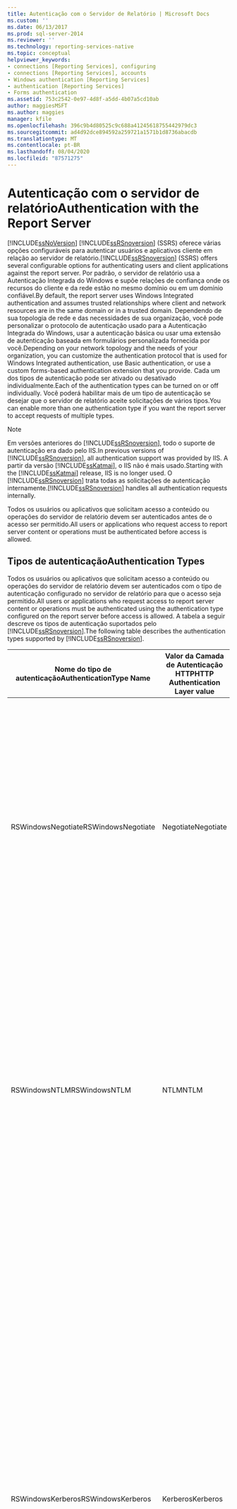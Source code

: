 ```yaml
---
title: Autenticação com o Servidor de Relatório | Microsoft Docs
ms.custom: ''
ms.date: 06/13/2017
ms.prod: sql-server-2014
ms.reviewer: ''
ms.technology: reporting-services-native
ms.topic: conceptual
helpviewer_keywords:
- connections [Reporting Services], configuring
- connections [Reporting Services], accounts
- Windows authentication [Reporting Services]
- authentication [Reporting Services]
- Forms authentication
ms.assetid: 753c2542-0e97-4d8f-a5dd-4b07a5cd10ab
author: maggiesMSFT
ms.author: maggies
manager: kfile
ms.openlocfilehash: 396c9b4d80525c9c688a41245618755442979dc3
ms.sourcegitcommit: ad4d92dce894592a259721a1571b1d8736abacdb
ms.translationtype: MT
ms.contentlocale: pt-BR
ms.lasthandoff: 08/04/2020
ms.locfileid: "87571275"
---
```

# <a name="authentication-with-the-report-server"></a><span data-ttu-id="b56a0-102">Autenticação com o servidor de relatório</span><span class="sxs-lookup"><span data-stu-id="b56a0-102">Authentication with the Report Server</span></span>
  [!INCLUDE[ssNoVersion](../../includes/ssnoversion-md.md)] <span data-ttu-id="b56a0-103">[!INCLUDE[ssRSnoversion](../../includes/ssrsnoversion-md.md)] (SSRS) oferece várias opções configuráveis para autenticar usuários e aplicativos cliente em relação ao servidor de relatório.</span><span class="sxs-lookup"><span data-stu-id="b56a0-103">[!INCLUDE[ssRSnoversion](../../includes/ssrsnoversion-md.md)] (SSRS) offers several configurable options for authenticating users and client applications against the report server.</span></span> <span data-ttu-id="b56a0-104">Por padrão, o servidor de relatório usa a Autenticação Integrada do Windows e supõe relações de confiança onde os recursos do cliente e da rede estão no mesmo domínio ou em um domínio confiável.</span><span class="sxs-lookup"><span data-stu-id="b56a0-104">By default, the report server uses Windows Integrated authentication and assumes trusted relationships where client and network resources are in the same domain or in a trusted domain.</span></span> <span data-ttu-id="b56a0-105">Dependendo de sua topologia de rede e das necessidades de sua organização, você pode personalizar o protocolo de autenticação usado para a Autenticação Integrada do Windows, usar a autenticação básica ou usar uma extensão de autenticação baseada em formulários personalizada fornecida por você.</span><span class="sxs-lookup"><span data-stu-id="b56a0-105">Depending on your network topology and the needs of your organization, you can customize the authentication protocol that is used for Windows Integrated authentication, use Basic authentication, or use a custom forms-based authentication extension that you provide.</span></span> <span data-ttu-id="b56a0-106">Cada um dos tipos de autenticação pode ser ativado ou desativado individualmente.</span><span class="sxs-lookup"><span data-stu-id="b56a0-106">Each of the authentication types can be turned on or off individually.</span></span> <span data-ttu-id="b56a0-107">Você poderá habilitar mais de um tipo de autenticação se desejar que o servidor de relatório aceite solicitações de vários tipos.</span><span class="sxs-lookup"><span data-stu-id="b56a0-107">You can enable more than one authentication type if you want the report server to accept requests of multiple types.</span></span>  
  
> [!NOTE]  
>  <span data-ttu-id="b56a0-108">Em versões anteriores do [!INCLUDE[ssRSnoversion](../../includes/ssrsnoversion-md.md)], todo o suporte de autenticação era dado pelo IIS.</span><span class="sxs-lookup"><span data-stu-id="b56a0-108">In previous versions of [!INCLUDE[ssRSnoversion](../../includes/ssrsnoversion-md.md)], all authentication support was provided by IIS.</span></span> <span data-ttu-id="b56a0-109">A partir da versão [!INCLUDE[ssKatmai](../../includes/sskatmai-md.md)], o IIS não é mais usado.</span><span class="sxs-lookup"><span data-stu-id="b56a0-109">Starting with the [!INCLUDE[ssKatmai](../../includes/sskatmai-md.md)] release, IIS is no longer used.</span></span> <span data-ttu-id="b56a0-110">O [!INCLUDE[ssRSnoversion](../../includes/ssrsnoversion-md.md)] trata todas as solicitações de autenticação internamente.</span><span class="sxs-lookup"><span data-stu-id="b56a0-110">[!INCLUDE[ssRSnoversion](../../includes/ssrsnoversion-md.md)] handles all authentication requests internally.</span></span>  
  
 <span data-ttu-id="b56a0-111">Todos os usuários ou aplicativos que solicitam acesso a conteúdo ou operações do servidor de relatório devem ser autenticados antes de o acesso ser permitido.</span><span class="sxs-lookup"><span data-stu-id="b56a0-111">All users or applications who request access to report server content or operations must be authenticated before access is allowed.</span></span>  
  
## <a name="authentication-types"></a><span data-ttu-id="b56a0-112">Tipos de autenticação</span><span class="sxs-lookup"><span data-stu-id="b56a0-112">Authentication Types</span></span>  
 <span data-ttu-id="b56a0-113">Todos os usuários ou aplicativos que solicitam acesso a conteúdo ou operações do servidor de relatório devem ser autenticados com o tipo de autenticação configurado no servidor de relatório para que o acesso seja permitido.</span><span class="sxs-lookup"><span data-stu-id="b56a0-113">All users or applications who request access to report server content or operations must be authenticated using the authentication type configured on the report server before access is allowed.</span></span> <span data-ttu-id="b56a0-114">A tabela a seguir descreve os tipos de autenticação suportados pelo [!INCLUDE[ssRSnoversion](../../includes/ssrsnoversion-md.md)].</span><span class="sxs-lookup"><span data-stu-id="b56a0-114">The following table describes the authentication types supported by [!INCLUDE[ssRSnoversion](../../includes/ssrsnoversion-md.md)].</span></span>  
  
|<span data-ttu-id="b56a0-115">Nome do tipo de autenticação</span><span class="sxs-lookup"><span data-stu-id="b56a0-115">AuthenticationType Name</span></span>|<span data-ttu-id="b56a0-116">Valor da Camada de Autenticação HTTP</span><span class="sxs-lookup"><span data-stu-id="b56a0-116">HTTP Authentication Layer value</span></span>|<span data-ttu-id="b56a0-117">Usado por padrão</span><span class="sxs-lookup"><span data-stu-id="b56a0-117">Used by default</span></span>|<span data-ttu-id="b56a0-118">Descrição</span><span class="sxs-lookup"><span data-stu-id="b56a0-118">Description</span></span>|  
|-----------------------------|-------------------------------------|---------------------|-----------------|  
|<span data-ttu-id="b56a0-119">RSWindowsNegotiate</span><span class="sxs-lookup"><span data-stu-id="b56a0-119">RSWindowsNegotiate</span></span>|<span data-ttu-id="b56a0-120">Negotiate</span><span class="sxs-lookup"><span data-stu-id="b56a0-120">Negotiate</span></span>|<span data-ttu-id="b56a0-121">Sim</span><span class="sxs-lookup"><span data-stu-id="b56a0-121">Yes</span></span>|<span data-ttu-id="b56a0-122">Tenta usar Kerberos para a Autenticação Integrada do Windows primeiro, mas reverterá para NTLM se o Active Directory não puder conceder um tíquete para a solicitação do cliente ao servidor de relatório.</span><span class="sxs-lookup"><span data-stu-id="b56a0-122">Attempts to use Kerberos for Windows Integrated authentication first, but falls back to NTLM if Active Directory cannot grant a ticket for the client request to the report server.</span></span> <span data-ttu-id="b56a0-123">Negotiate só reverterá para NTLM se a permissão não estiver disponível.</span><span class="sxs-lookup"><span data-stu-id="b56a0-123">Negotiate will only fall back to NTLM if the ticket is not available.</span></span> <span data-ttu-id="b56a0-124">Se a primeira tentativa resultar em um erro que não seja de permissão ausente, o servidor de relatório não fará uma segunda tentativa.</span><span class="sxs-lookup"><span data-stu-id="b56a0-124">If the first attempt results in an error rather than a missing ticket, the report server does not make a second attempt.</span></span>|  
|<span data-ttu-id="b56a0-125">RSWindowsNTLM</span><span class="sxs-lookup"><span data-stu-id="b56a0-125">RSWindowsNTLM</span></span>|<span data-ttu-id="b56a0-126">NTLM</span><span class="sxs-lookup"><span data-stu-id="b56a0-126">NTLM</span></span>|<span data-ttu-id="b56a0-127">Sim</span><span class="sxs-lookup"><span data-stu-id="b56a0-127">Yes</span></span>|<span data-ttu-id="b56a0-128">Usa NLTM para Autenticação Integrada do Windows.</span><span class="sxs-lookup"><span data-stu-id="b56a0-128">Uses NTLM for Windows Integrated authentication.</span></span><br /><br /> <span data-ttu-id="b56a0-129">As credenciais não serão delegadas ou representadas em outras solicitações.</span><span class="sxs-lookup"><span data-stu-id="b56a0-129">The credentials will not be delegated or impersonated on other requests.</span></span> <span data-ttu-id="b56a0-130">As solicitações subsequentes seguirão uma nova sequência de desafio/resposta.</span><span class="sxs-lookup"><span data-stu-id="b56a0-130">Subsequent requests will follow a new challenge-response sequence.</span></span> <span data-ttu-id="b56a0-131">Dependendo das configurações de segurança de rede, talvez o usuário precise informar credenciais ou a solicitação de autenticação poderá ser processada de maneira transparente.</span><span class="sxs-lookup"><span data-stu-id="b56a0-131">Depending on network security settings, a user might be prompted for credentials or the authentication request will be handled transparently.</span></span>|  
|<span data-ttu-id="b56a0-132">RSWindowsKerberos</span><span class="sxs-lookup"><span data-stu-id="b56a0-132">RSWindowsKerberos</span></span>|<span data-ttu-id="b56a0-133">Kerberos</span><span class="sxs-lookup"><span data-stu-id="b56a0-133">Kerberos</span></span>|<span data-ttu-id="b56a0-134">Não</span><span class="sxs-lookup"><span data-stu-id="b56a0-134">No</span></span>|<span data-ttu-id="b56a0-135">Usa Kerberos para Autenticação Integrada do Windows.</span><span class="sxs-lookup"><span data-stu-id="b56a0-135">Uses Kerberos for Windows Integrated authentication.</span></span> <span data-ttu-id="b56a0-136">Você deve configurar o Kerberos por meio da configuração dos SPNs (nomes das entidades de serviço) para suas contas de serviço, o que exige privilégios de administrador de domínio.</span><span class="sxs-lookup"><span data-stu-id="b56a0-136">You must configure Kerberos by setting up setup service principle names (SPNs) for your service accounts, which requires domain administrator privileges.</span></span> <span data-ttu-id="b56a0-137">Se você configurar a delegação de identidade com o Kerberos, o token do usuário que está solicitando um relatório também poderá ser usado em uma conexão adicional com as fontes de dados externas que fornecem dados para relatórios.</span><span class="sxs-lookup"><span data-stu-id="b56a0-137">If you set up identity delegation with Kerberos, the token of the user who is requesting a report can also be used on an additional connection to the external data sources that provide data to reports.</span></span><br /><br /> <span data-ttu-id="b56a0-138">Antes de especificar RSWindowsKerberos, certifique-se de que o navegador usado dá suporte a esse tipo de autenticação.</span><span class="sxs-lookup"><span data-stu-id="b56a0-138">Before you specify RSWindowsKerberos, be sure that the browser type you are using actually supports it.</span></span> <span data-ttu-id="b56a0-139">Se você estiver usando o Internet Explorer, a autenticação de Kerberos só terá suporte através de Negotiate.</span><span class="sxs-lookup"><span data-stu-id="b56a0-139">If you are using Internet Explorer, Kerberos authentication is only supported through Negotiate.</span></span> <span data-ttu-id="b56a0-140">O Internet Explorer não formulará uma solicitação de autenticação que especifique Kerberos diretamente.</span><span class="sxs-lookup"><span data-stu-id="b56a0-140">Internet Explorer will not formulate an authentication request that specifies Kerberos directly.</span></span>|  
|<span data-ttu-id="b56a0-141">RSWindowsBasic</span><span class="sxs-lookup"><span data-stu-id="b56a0-141">RSWindowsBasic</span></span>|<span data-ttu-id="b56a0-142">Basic</span><span class="sxs-lookup"><span data-stu-id="b56a0-142">Basic</span></span>|<span data-ttu-id="b56a0-143">Não</span><span class="sxs-lookup"><span data-stu-id="b56a0-143">No</span></span>|<span data-ttu-id="b56a0-144">A autenticação Básica é definida no protocolo HTTP e só pode ser usada para autenticar solicitações HTTP no servidor de relatório.</span><span class="sxs-lookup"><span data-stu-id="b56a0-144">Basic authentication is defined in the HTTP protocol and can only be used to authenticate HTTP requests to the report server.</span></span><br /><br /> <span data-ttu-id="b56a0-145">As credenciais são transmitidas na solicitação HTTP em codificação base64.</span><span class="sxs-lookup"><span data-stu-id="b56a0-145">Credentials are passed in the HTTP request in base64 encoding.</span></span> <span data-ttu-id="b56a0-146">Se você usar a autenticação básica, use SSL para criptografar informações da conta de usuário antes de enviá-las pela rede.</span><span class="sxs-lookup"><span data-stu-id="b56a0-146">If you use Basic authentication, use Secure Sockets Layer (SSL) to encrypt user account information before it is sent across the network.</span></span> <span data-ttu-id="b56a0-147">O SSL é um canal criptografado usado para enviar uma solicitação de conexão do cliente ao servidor de relatório por meio de uma conexão HTTP TCP/IP.</span><span class="sxs-lookup"><span data-stu-id="b56a0-147">SSL provides an encrypted channel for sending a connection request from the client to the report server over an HTTP TCP/IP connection.</span></span> <span data-ttu-id="b56a0-148">Para obter mais informações, consulte o tópico sobre [Como usar SSL para criptografar dados confidenciais](https://go.microsoft.com/fwlink/?LinkId=71123) no site do [!INCLUDE[msCoName](../../includes/msconame-md.md)] TechNet.</span><span class="sxs-lookup"><span data-stu-id="b56a0-148">For more information, see [Using SSL to Encrypt Confidential Data](https://go.microsoft.com/fwlink/?LinkId=71123) on the [!INCLUDE[msCoName](../../includes/msconame-md.md)] TechNet Web site.</span></span>|  
|<span data-ttu-id="b56a0-149">Personalizado</span><span class="sxs-lookup"><span data-stu-id="b56a0-149">Custom</span></span>|<span data-ttu-id="b56a0-150">(Anônima)</span><span class="sxs-lookup"><span data-stu-id="b56a0-150">(Anonymous)</span></span>|<span data-ttu-id="b56a0-151">Não</span><span class="sxs-lookup"><span data-stu-id="b56a0-151">No</span></span>|<span data-ttu-id="b56a0-152">A autenticação Anônima orienta o servidor de relatório a ignorar o cabeçalho de autenticação em uma solicitação HTTP.</span><span class="sxs-lookup"><span data-stu-id="b56a0-152">Anonymous authentication directs the report server to ignore authentication header in an HTTP request.</span></span> <span data-ttu-id="b56a0-153">O servidor de relatório aceita todas as solicitações, mas chama uma autenticação do Forms [!INCLUDE[vstecasp](../../includes/vstecasp-md.md)] personalizada especificada por você para autenticar o usuário.</span><span class="sxs-lookup"><span data-stu-id="b56a0-153">The report server accepts all requests, but call on a custom [!INCLUDE[vstecasp](../../includes/vstecasp-md.md)] Forms authentication that you provide to authenticate the user.</span></span><br /><br /> <span data-ttu-id="b56a0-154">Especifique `Custom` somente se estiver implantando um módulo de autenticação personalizada que processe todas as solicitações de autenticação no servidor de relatório.</span><span class="sxs-lookup"><span data-stu-id="b56a0-154">Specify `Custom` only if you are deploying a custom authentication module that handles all authentication requests on the report server.</span></span> <span data-ttu-id="b56a0-155">Você não pode usar o tipo de autenticação Personalizada com a extensão de Autenticação padrão do Windows.</span><span class="sxs-lookup"><span data-stu-id="b56a0-155">You cannot use the Custom authentication type with the default Windows Authentication extension.</span></span>|  
  
## <a name="unsupported-authentication-methods"></a><span data-ttu-id="b56a0-156">Métodos de autenticação sem-suporte</span><span class="sxs-lookup"><span data-stu-id="b56a0-156">Unsupported Authentication Methods</span></span>  
 <span data-ttu-id="b56a0-157">Os métodos e solicitações de autenticação descritos a seguir não têm suporte.</span><span class="sxs-lookup"><span data-stu-id="b56a0-157">The following authentication methods and requests are not supported.</span></span>  
  
|<span data-ttu-id="b56a0-158">Método de autenticação</span><span class="sxs-lookup"><span data-stu-id="b56a0-158">Authentication method</span></span>|<span data-ttu-id="b56a0-159">Explicação</span><span class="sxs-lookup"><span data-stu-id="b56a0-159">Explanation</span></span>|  
|---------------------------|-----------------|  
|<span data-ttu-id="b56a0-160">Anônima</span><span class="sxs-lookup"><span data-stu-id="b56a0-160">Anonymous</span></span>|<span data-ttu-id="b56a0-161">O servidor de relatório não aceitará solicitações não autenticadas de um usuário anônimo, a menos naquelas implantações que incluem uma extensão de autenticação personalizada.</span><span class="sxs-lookup"><span data-stu-id="b56a0-161">The report server will not accept unauthenticated requests from an anonymous user, except for those deployments that include a custom authentication extension.</span></span><br /><br /> <span data-ttu-id="b56a0-162">O Construtor de Relatórios aceitará solicitações não autenticadas se você habilitar o acesso a ele em um servidor de relatório configurado para autenticação Básica.</span><span class="sxs-lookup"><span data-stu-id="b56a0-162">Report Builder will accept unauthenticated requests if you enable Report Builder access on a report server that is configured for Basic authentication.</span></span><br /><br /> <span data-ttu-id="b56a0-163">Em todos os outros casos, as solicitações anônimas são rejeitadas com um erro Status HTTP 401 – Acesso Negado antes de a solicitação chegar a [!INCLUDE[vstecasp](../../includes/vstecasp-md.md)].</span><span class="sxs-lookup"><span data-stu-id="b56a0-163">For all other cases, anonymous requests are rejected with an HTTP Status 401 Access Denied error before the request reaches [!INCLUDE[vstecasp](../../includes/vstecasp-md.md)].</span></span> <span data-ttu-id="b56a0-164">Os clientes que recebem o erro 401 de acesso negado devem reformular a solicitação com um tipo de autenticação válido.</span><span class="sxs-lookup"><span data-stu-id="b56a0-164">Clients receiving 401 Access Denied must reformulate the request with a valid authentication type.</span></span>|  
|<span data-ttu-id="b56a0-165">Tecnologias de logon único (SSO)</span><span class="sxs-lookup"><span data-stu-id="b56a0-165">Single sign-on technologies (SSO)</span></span>|<span data-ttu-id="b56a0-166">Não há suporte nativo para tecnologias de logon único no [!INCLUDE[ssRSnoversion](../../includes/ssrsnoversion-md.md)].</span><span class="sxs-lookup"><span data-stu-id="b56a0-166">There is no native support for single sign-on technologies in [!INCLUDE[ssRSnoversion](../../includes/ssrsnoversion-md.md)].</span></span> <span data-ttu-id="b56a0-167">Para usar uma tecnologia de logon único, você deve criar uma extensão de autenticação personalizada.</span><span class="sxs-lookup"><span data-stu-id="b56a0-167">If you want to use a single sign-on technology, you must create a custom authentication extension.</span></span><br /><br /> <span data-ttu-id="b56a0-168">O ambiente de hospedagem do servidor de relatório não dá suporte a filtros ISAPI.</span><span class="sxs-lookup"><span data-stu-id="b56a0-168">The report server hosting environment does not support ISAPI filters.</span></span> <span data-ttu-id="b56a0-169">Se a tecnologia SSO que você está usando é implementada como filtro ISAPI, considere usar o suporte interno do ISA Server para RSASecueID ou o protocolo RADIUS.</span><span class="sxs-lookup"><span data-stu-id="b56a0-169">If the SSO technology you are using is implemented as an ISAPI filter, consider using the ISA Server built-in support for RSASecueID or the RADIUS protocol.</span></span> <span data-ttu-id="b56a0-170">Do contrário, você poderá criar um filtro ISAPI do ISA Server ou HTTPModule para RS, mas é recomendável usar o ISA Server diretamente.</span><span class="sxs-lookup"><span data-stu-id="b56a0-170">Otherwise, you can create an ISA Server ISAPI or an HTTPModule for RS, but it is recommended you use ISA Server directly.</span></span>|  
|<span data-ttu-id="b56a0-171">Passport</span><span class="sxs-lookup"><span data-stu-id="b56a0-171">Passport</span></span>|<span data-ttu-id="b56a0-172">Não há suporte no [!INCLUDE[ssCurrent](../../includes/sscurrent-md.md)].</span><span class="sxs-lookup"><span data-stu-id="b56a0-172">Not supported in [!INCLUDE[ssCurrent](../../includes/sscurrent-md.md)].</span></span>|  
|<span data-ttu-id="b56a0-173">Digest</span><span class="sxs-lookup"><span data-stu-id="b56a0-173">Digest</span></span>|<span data-ttu-id="b56a0-174">Não há suporte no [!INCLUDE[ssCurrent](../../includes/sscurrent-md.md)].</span><span class="sxs-lookup"><span data-stu-id="b56a0-174">Not supported in [!INCLUDE[ssCurrent](../../includes/sscurrent-md.md)].</span></span>|  
  
## <a name="configuration-of-authentication-settings"></a><span data-ttu-id="b56a0-175">Configuração dos parâmetros de autenticação</span><span class="sxs-lookup"><span data-stu-id="b56a0-175">Configuration of Authentication Settings</span></span>  
 <span data-ttu-id="b56a0-176">Configurações de autenticação são definidas para segurança padrão quando a URL do servidor de relatório é reservada.</span><span class="sxs-lookup"><span data-stu-id="b56a0-176">Authentication settings are configured for default security when the report server URL is reserved.</span></span> <span data-ttu-id="b56a0-177">Se essas configurações forem modificadas incorretamente, o servidor de relatório retornará erros HTTP 401 – Acesso Negado para solicitações HTTP que não podem ser autenticadas.</span><span class="sxs-lookup"><span data-stu-id="b56a0-177">If you modify these settings incorrectly, the report server will return HTTP 401 Access Denied errors for HTTP requests that cannot be authenticated.</span></span> <span data-ttu-id="b56a0-178">Para escolher um tipo de autenticação, você deve saber de que forma a Autenticação do Windows é suportada na rede.</span><span class="sxs-lookup"><span data-stu-id="b56a0-178">Choosing an authentication type requires that you already know how Windows Authentication is supported in your network.</span></span> <span data-ttu-id="b56a0-179">Especifique pelo menos um tipo de autenticação.</span><span class="sxs-lookup"><span data-stu-id="b56a0-179">At least one authentication type must be specified.</span></span> <span data-ttu-id="b56a0-180">Podem ser especificados vários tipos de autenticação para RSWindows.</span><span class="sxs-lookup"><span data-stu-id="b56a0-180">Multiple authentication types can be specified for RSWindows.</span></span> <span data-ttu-id="b56a0-181">Os tipos de autenticação RSWindows (ou seja,,, `RSWindowsBasic` `RSWindowsNTLM` `RSWindowsKerberos` e **RSWindowsNegotiate**) são mutuamente exclusivos com o personalizado.</span><span class="sxs-lookup"><span data-stu-id="b56a0-181">RSWindows authentication types (that is, `RSWindowsBasic`, `RSWindowsNTLM`, `RSWindowsKerberos`, and **RSWindowsNegotiate**) are mutually exclusive with Custom.</span></span>  
  
> [!IMPORTANT]  
>  <span data-ttu-id="b56a0-182">O Reporting Services não valida as configurações especificadas para determinar se elas estão corretas para o ambiente de computação.</span><span class="sxs-lookup"><span data-stu-id="b56a0-182">Reporting Services does not validate the settings you specify to determine whether they are correct for your computing environment.</span></span> <span data-ttu-id="b56a0-183">É possível que a segurança padrão não funcione para a sua instalação ou que você especificará parâmetros de configuração inválidos para sua infraestrutura de segurança.</span><span class="sxs-lookup"><span data-stu-id="b56a0-183">It is possible that default security will not work for your installation, or that you will specify configuration settings that are not valid for your security infrastructure.</span></span> <span data-ttu-id="b56a0-184">Por isso, é importante testar a implantação do servidor de relatório com cautela no ambiente de teste controlado antes de disponibilizá-la para sua organização de uma maneira mais ampla.</span><span class="sxs-lookup"><span data-stu-id="b56a0-184">For this reason, it is important that you carefully test your report server deployment in controlled test environment before making it available to your larger organization.</span></span>  
  
 <span data-ttu-id="b56a0-185">O serviço Web Servidor de Relatórios e o Gerenciador de Relatórios sempre usam o mesmo tipo de autenticação.</span><span class="sxs-lookup"><span data-stu-id="b56a0-185">The Report Server Web service and Report Manager always use the same authentication type.</span></span> <span data-ttu-id="b56a0-186">Não é possível configurar tipos de autenticação diferentes para as áreas de recurso do serviço Servidor de Relatórios.</span><span class="sxs-lookup"><span data-stu-id="b56a0-186">You cannot configure different authentication types for the feature areas of the Report Server service.</span></span> <span data-ttu-id="b56a0-187">Se você tiver uma implantação em expansão, duplique todas as alterações feitas em todos os nós da implantação.</span><span class="sxs-lookup"><span data-stu-id="b56a0-187">If you have a scale-out deployment, be sure to duplicate all of your changes on all nodes in the deployment.</span></span> <span data-ttu-id="b56a0-188">Não é possível configurar nós diferentes na mesma implantação em expansão para usar tipos de autenticação diferentes.</span><span class="sxs-lookup"><span data-stu-id="b56a0-188">You cannot configure different nodes in the same scale-out to use different authentication types.</span></span>  
  
 <span data-ttu-id="b56a0-189">O processamento em segundo plano não aceita solicitações de usuários finais, mas autentica todas as solicitações para fins de execução autônoma.</span><span class="sxs-lookup"><span data-stu-id="b56a0-189">Background processing does not accept requests from end-users, however it does authenticate all requests for unattended execution purposes.</span></span> <span data-ttu-id="b56a0-190">Ele sempre usa a Autenticação do Windows e autentica solicitações usando o serviço Servidor de Relatórios ou a conta de execução autônoma caso esteja configurada.</span><span class="sxs-lookup"><span data-stu-id="b56a0-190">It always uses Windows Authentication and it authenticates requests using the Report Server service or the unattended execution account if it is configured.</span></span>  
  
## <a name="in-this-section"></a><span data-ttu-id="b56a0-191">Nesta seção</span><span class="sxs-lookup"><span data-stu-id="b56a0-191">In This Section</span></span>  
  
-   [<span data-ttu-id="b56a0-192">Configurar a Autenticação do Windows no servidor de relatório</span><span class="sxs-lookup"><span data-stu-id="b56a0-192">Configure Windows Authentication on the Report Server</span></span>](configure-windows-authentication-on-the-report-server.md)  
  
-   [<span data-ttu-id="b56a0-193">Configurar a autenticação Básica no servidor de relatório</span><span class="sxs-lookup"><span data-stu-id="b56a0-193">Configure Basic Authentication on the Report Server</span></span>](configure-basic-authentication-on-the-report-server.md)  
  
-   [<span data-ttu-id="b56a0-194">Configurar autenticação personalizada ou de formulários no servidor de relatório</span><span class="sxs-lookup"><span data-stu-id="b56a0-194">Configure Custom or Forms Authentication on the Report Server</span></span>](configure-custom-or-forms-authentication-on-the-report-server.md)  
  
## <a name="related-tasks"></a><span data-ttu-id="b56a0-195">Related Tasks</span><span class="sxs-lookup"><span data-stu-id="b56a0-195">Related Tasks</span></span>  
  
|<span data-ttu-id="b56a0-196">Descrições das tarefas</span><span class="sxs-lookup"><span data-stu-id="b56a0-196">Task Descriptions</span></span>|<span data-ttu-id="b56a0-197">Links</span><span class="sxs-lookup"><span data-stu-id="b56a0-197">Links</span></span>|  
|-----------------------|-----------|  
|<span data-ttu-id="b56a0-198">Configurar o tipo de Autenticação Integrada do Windows.</span><span class="sxs-lookup"><span data-stu-id="b56a0-198">Configure the Windows Integrated authentication type.</span></span>|[<span data-ttu-id="b56a0-199">Configurar a Autenticação do Windows no servidor de relatório</span><span class="sxs-lookup"><span data-stu-id="b56a0-199">Configure Windows Authentication on the Report Server</span></span>](configure-windows-authentication-on-the-report-server.md)|  
|<span data-ttu-id="b56a0-200">Configurar o tipo de Autenticação Básica.</span><span class="sxs-lookup"><span data-stu-id="b56a0-200">Configure the Basic authentication type.</span></span>|[<span data-ttu-id="b56a0-201">Configurar a autenticação Básica no servidor de relatório</span><span class="sxs-lookup"><span data-stu-id="b56a0-201">Configure Basic Authentication on the Report Server</span></span>](configure-basic-authentication-on-the-report-server.md)|  
|<span data-ttu-id="b56a0-202">Configurar a autenticação de formulários ou um tipo de Autenticação Personalizada.</span><span class="sxs-lookup"><span data-stu-id="b56a0-202">Configure forms authentication or otherwise a Custom authentication type.</span></span>|[<span data-ttu-id="b56a0-203">Configurar autenticação personalizada ou de formulários no servidor de relatório</span><span class="sxs-lookup"><span data-stu-id="b56a0-203">Configure Custom or Forms Authentication on the Report Server</span></span>](configure-custom-or-forms-authentication-on-the-report-server.md)|  
|<span data-ttu-id="b56a0-204">Habilitar o gerenciador de relatório para tratar o cenário da autenticação personalizada.</span><span class="sxs-lookup"><span data-stu-id="b56a0-204">Enable the report manager to handle the custom authentication scenario.</span></span>|[<span data-ttu-id="b56a0-205">Configurar o Gerenciador de Relatórios para passar cookies de autenticação personalizados</span><span class="sxs-lookup"><span data-stu-id="b56a0-205">Configure Report Manager to Pass Custom Authentication Cookies</span></span>](configure-the-web-portal-to-pass-custom-authentication-cookies.md)|  
  
## <a name="see-also"></a><span data-ttu-id="b56a0-206">Consulte Também</span><span class="sxs-lookup"><span data-stu-id="b56a0-206">See Also</span></span>  
 <span data-ttu-id="b56a0-207">[Concedendo permissões em um servidor de relatório no modo nativo](granting-permissions-on-a-native-mode-report-server.md) </span><span class="sxs-lookup"><span data-stu-id="b56a0-207">[Granting Permissions on a Native Mode Report Server](granting-permissions-on-a-native-mode-report-server.md) </span></span>  
 <span data-ttu-id="b56a0-208">[Arquivo de configuração RSReportServer](../report-server/rsreportserver-config-configuration-file.md) </span><span class="sxs-lookup"><span data-stu-id="b56a0-208">[RSReportServer Configuration File](../report-server/rsreportserver-config-configuration-file.md) </span></span>  
 <span data-ttu-id="b56a0-209">(create-and-manage-role-assignments.md)</span><span class="sxs-lookup"><span data-stu-id="b56a0-209">(create-and-manage-role-assignments.md)</span></span>   
 [<span data-ttu-id="b56a0-210">Especificar informações de credenciais e de conexão para fontes de dados de relatório</span><span class="sxs-lookup"><span data-stu-id="b56a0-210">Specify Credential and Connection Information for Report Data Sources</span></span>](../report-data/specify-credential-and-connection-information-for-report-data-sources.md)  
 <span data-ttu-id="b56a0-211">[Implementando uma extensão de segurança](../extensions/security-extension/implementing-a-security-extension.md) </span><span class="sxs-lookup"><span data-stu-id="b56a0-211">[Implementing a Security Extension](../extensions/security-extension/implementing-a-security-extension.md) </span></span>  
 <span data-ttu-id="b56a0-212">[Configurar conexões SSL em um servidor de relatório no modo nativo](configure-ssl-connections-on-a-native-mode-report-server.md) </span><span class="sxs-lookup"><span data-stu-id="b56a0-212">[Configure SSL Connections on a Native Mode Report Server](configure-ssl-connections-on-a-native-mode-report-server.md) </span></span>  
 <span data-ttu-id="b56a0-213">[Configurar o acesso ao Construtor de Relatórios](../report-server/configure-report-builder-access.md) </span><span class="sxs-lookup"><span data-stu-id="b56a0-213">[Configure Report Builder Access](../report-server/configure-report-builder-access.md) </span></span>  
 <span data-ttu-id="b56a0-214">[Visão geral de extensões de segurança](../extensions/security-extension/security-extensions-overview.md) </span><span class="sxs-lookup"><span data-stu-id="b56a0-214">[Security Extensions Overview](../extensions/security-extension/security-extensions-overview.md) </span></span>  
 <span data-ttu-id="b56a0-215">[Autenticação no Reporting Services](../extensions/security-extension/authentication-in-reporting-services.md) </span><span class="sxs-lookup"><span data-stu-id="b56a0-215">[Authentication in Reporting Services](../extensions/security-extension/authentication-in-reporting-services.md) </span></span>  
 [<span data-ttu-id="b56a0-216">Autorização no Reporting Services</span><span class="sxs-lookup"><span data-stu-id="b56a0-216">Authorization in Reporting Services</span></span>](../extensions/security-extension/authorization-in-reporting-services.md)  
  
  

